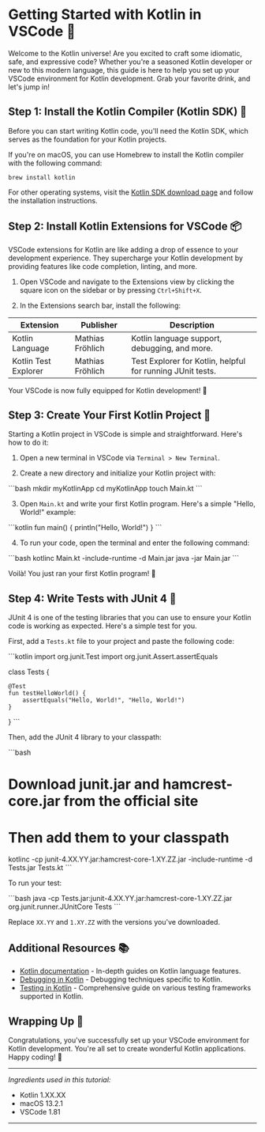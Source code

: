 # Getting Started with Kotlin in VSCode 🚀

Welcome to the Kotlin universe! Are you excited to craft some idiomatic, safe, and expressive code? Whether you're a seasoned Kotlin developer or new to this modern language, this guide is here to help you set up your VSCode environment for Kotlin development. Grab your favorite drink, and let's jump in!

## Step 1: Install the Kotlin Compiler (Kotlin SDK) 🧪

Before you can start writing Kotlin code, you'll need the Kotlin SDK, which serves as the foundation for your Kotlin projects.

If you're on macOS, you can use Homebrew to install the Kotlin compiler with the following command:

```
brew install kotlin
```

For other operating systems, visit the [Kotlin SDK download page](https://kotlinlang.org/docs/command-line.html) and follow the installation instructions.

## Step 2: Install Kotlin Extensions for VSCode 📦

VSCode extensions for Kotlin are like adding a drop of essence to your development experience. They supercharge your Kotlin development by providing features like code completion, linting, and more.

1. Open VSCode and navigate to the Extensions view by clicking the square icon on the sidebar or by pressing `Ctrl+Shift+X`.

2. In the Extensions search bar, install the following:

| Extension           | Publisher         | Description                                    |
|---------------------|-------------------|------------------------------------------------|
| Kotlin Language     | Mathias Fröhlich  | Kotlin language support, debugging, and more.  |
| Kotlin Test Explorer| Mathias Fröhlich  | Test Explorer for Kotlin, helpful for running JUnit tests.|

Your VSCode is now fully equipped for Kotlin development! 🎉

## Step 3: Create Your First Kotlin Project 🌟

Starting a Kotlin project in VSCode is simple and straightforward. Here's how to do it:

1. Open a new terminal in VSCode via `Terminal > New Terminal`.

2. Create a new directory and initialize your Kotlin project with:

\`\`\`bash
mkdir myKotlinApp
cd myKotlinApp
touch Main.kt
\`\`\`

3. Open `Main.kt` and write your first Kotlin program. Here's a simple "Hello, World!" example:

\`\`\`kotlin
fun main() {
    println("Hello, World!")
}
\`\`\`

4. To run your code, open the terminal and enter the following command:

\`\`\`bash
kotlinc Main.kt -include-runtime -d Main.jar
java -jar Main.jar
\`\`\`

Voilà! You just ran your first Kotlin program! 🥳

## Step 4: Write Tests with JUnit 4 🧪

JUnit 4 is one of the testing libraries that you can use to ensure your Kotlin code is working as expected. Here's a simple test for you.

First, add a `Tests.kt` file to your project and paste the following code:

\`\`\`kotlin
import org.junit.Test
import org.junit.Assert.assertEquals

class Tests {

    @Test
    fun testHelloWorld() {
        assertEquals("Hello, World!", "Hello, World!")
    }
}
\`\`\`

Then, add the JUnit 4 library to your classpath:

\`\`\`bash
# Download junit.jar and hamcrest-core.jar from the official site
# Then add them to your classpath
kotlinc -cp junit-4.XX.YY.jar:hamcrest-core-1.XY.ZZ.jar -include-runtime -d Tests.jar Tests.kt
\`\`\`

To run your test:

\`\`\`bash
java -cp Tests.jar:junit-4.XX.YY.jar:hamcrest-core-1.XY.ZZ.jar org.junit.runner.JUnitCore Tests
\`\`\`

Replace `XX.YY` and `1.XY.ZZ` with the versions you've downloaded.

## Additional Resources 📚

- [Kotlin documentation](https://kotlinlang.org/docs/home.html) - In-depth guides on Kotlin language features.
- [Debugging in Kotlin](https://kotlinlang.org/docs/debugging.html) - Debugging techniques specific to Kotlin.
- [Testing in Kotlin](https://kotlinlang.org/docs/testing.html) - Comprehensive guide on various testing frameworks supported in Kotlin.

## Wrapping Up 🎉

Congratulations, you've successfully set up your VSCode environment for Kotlin development. You're all set to create wonderful Kotlin applications. Happy coding! 🎈

---

*Ingredients used in this tutorial:*

- Kotlin 1.XX.XX
- macOS 13.2.1
- VSCode 1.81

---
